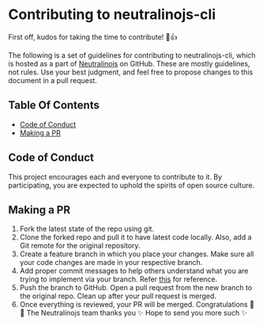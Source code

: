 # Contributing to neutralinojs-cli

First off, kudos for taking the time to contribute! :tada::+1:

The following is a set of guidelines for contributing to neutralinojs-cli, which is hosted as a part of [Neutralinojs](https://github.com/neutralinojs) on GitHub. These are mostly guidelines, not rules. Use your best judgment, and feel free to propose changes to this document in a pull request.

## Table Of Contents

- [Code of Conduct](#code-of-conduct)
- [Making a PR](#making-a-pr)

## Code of Conduct

This project encourages each and everyone to contribute to it. By participating, you are expected to uphold the spirits of open source culture.

## Making a PR

1. Fork the latest state of the repo using git.
2. Clone the forked repo and pull it to have latest code locally. Also, add a Git remote for the original repository.
3. Create a feature branch in which you place your changes. Make sure all your code changes are made in your respective branch.
4. Add proper commit messages to help others understand what you are trying to implement via your branch. Refer [this](https://www.conventionalcommits.org/en/v1.0.0/) for reference.
5. Push the branch to GitHub. Open a pull request from the new branch to the original repo. Clean up after your pull request is merged.
6. Once everything is reviewed, your PR will be merged. Congratulations :tada::tada: The Neutralinojs team thanks you :sparkles: Hope to send you more such :sparkles:
